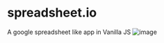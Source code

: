 # spreadsheet.io
A google spreadsheet like app in Vanilla JS
![image](https://github.com/jhashrikant/spreadsheet.io/assets/87967393/7661d414-683c-4aa8-8105-0d6047ae93eb)
